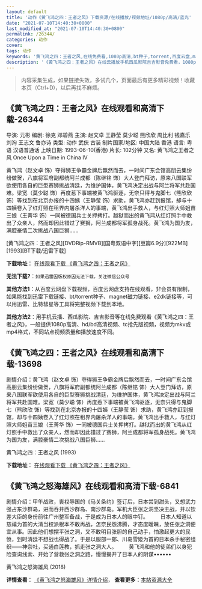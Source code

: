 ```yaml
---
layout: default
title: '动作《黄飞鸿之四：王者之风》下载资源/在线播放/视频地址/1080p/高清/蓝光'
date: "2021-07-10T14:40:30+0800"
last_modified_at: "2021-07-10T14:40:30+0800"
permalink: /26344/
categories: 动作
cover:
tags: 动作
keywords: '黄飞鸿之四：王者之风,在线免费看,1080p高清,bt种子,torrent,百度云盘,magnet,磁力链,迅雷下载资源'
description: '《黄飞鸿之四：王者之风》在线云播放手机西瓜影院吉吉影音免费看，1080p高清bd/hd未删减完整版和tc抢先枪版，mkv/mp4格式，附带bt/torrent种子、magnet/磁力链、百度云盘、网盘资源迅雷下载链接'
---
```


>内容采集生成，如果链接失效，多试几个，页面最后有更多精彩视频！收藏本页（Ctrl+D)，以后再找不麻烦。


## 《黄飞鸿之四：王者之风》在线观看和高清下载-26344

导演: 元彬 编剧: 徐克 邓碧燕 主演: 赵文卓 王静莹 莫少聪 熊欣欣 周比利 钱嘉乐 刘洵 王志文 鲁亦诗 类型: 动作 武侠 古装 制片国家/地区: 中国大陆 香港 语言: 粤语 汉语普通话 上映日期: 1993-06-10(香港) 片长: 102分钟 又名: 黄飞鸿之王者之风 Once Upon a Time in China IV

黄飞鸿（赵文卓 饰）夺得狮王争霸金牌后飘然而去，一时间广东会馆高朋云集纷纷做贺，八旗将军府副都统阿兰成都（陈继铭 饰）大人登门拜访，原来八国联军欲使用各自的巨型赛狮挑战清廷，为维护国体，黄飞鸿决定出战与阿兰将军共赴国难。梁宽（莫少聪 饰）再度惹下事端被黄飞鸿驱逐，无奈只得与鬼脚七（熊欣欣 饰）等找到在北京办报的十四姨（王静莹 饰）求助，黄飞鸿亦赶到报馆，却与十四姨卷入了红灯照在租界内屠杀洋人的事端，黄飞鸿出手救人，与红灯照大师姐苗三娘（王菁华 饰）一同被德国兵士关押拷打。越狱而出的黄飞鸿从红灯照手中救出了众亲人，然而却因此错过了赛狮，阿兰成都将军孤身战死。黄飞鸿为国为友，满腔豪情二次挑战八国巨狮……


[黄飞鸿之四：王者之风][DVDRip-RMVB][国粤双语中字][豆瓣6.9分][922MB][1993][BT下载/迅雷下载]

**下载地址**： [在线观看下载 《黄飞鸿之四：王者之风》](https://www.btdx8.com/torrent/once_upon_a_time_in_china4_1993.html) 


**无法下载?**：`如果迅雷因版权原因无法下载，关注微信公众号 `

**其他方法1**：从百度云网盘下载视频，百度云网盘支持在线观看，非会员有限制，如果能找到迅雷下载链接、bt/torrent种子、magnet磁力链接、e2dk链接等，可以用迅雷、比特彗星等工具将完整视频下载到本地。

**其他方法2**：用手机云播、西瓜影院、吉吉影音等在线免费观看《黄飞鸿之四：王者之风》，一般提供1080p高清、hd/bd高清视频、tc抢先版视频，视频为mkv或mp4格式，不同站点视频质量和播放速度不同。


## 《黄飞鸿之四：王者之风》在线观看和高清下载-13698

剧情介绍：黄飞鸿（赵文卓 饰）夺得狮王争霸金牌后飘然而去，一时间广东会馆高朋云集纷纷做贺，八旗将军府副都统阿兰成都（陈继铭 饰）大人登门拜访，原来八国联军欲使用各自的巨型赛狮挑战清廷，为维护国体，黄飞鸿决定出战与阿兰将军共赴国难。梁宽（莫少聪 饰）再度惹下事端被黄飞鸿驱逐，无奈只得与鬼脚七（熊欣欣 饰）等找到在北京办报的十四姨（王静莹 饰）求助，黄飞鸿亦赶到报馆，却与十四姨卷入了红灯照在租界内屠杀洋人的事端，黄飞鸿出手救人，与红灯照大师姐苗三娘（王菁华 饰）一同被德国兵士关押拷打。越狱而出的黄飞鸿从红灯照手中救出了众亲人，然而却因此错过了赛狮，阿兰成都将军孤身战死。黄飞鸿为国为友，满腔豪情二次挑战八国巨狮……


黄飞鸿之四：王者之风 (1993)

**下载地址**： [在线观看下载 《黄飞鸿之四：王者之风》](https://www.btbtdy.me/btdy/dy5645.html) 


## 《黄飞鸿之怒海雄风》在线观看和高清下载-6841

剧情介绍：甲午战败，丧权辱国的《马关条约》签订后，日本尝到甜头，又想武力强占东沙群岛，进而吞并西沙群岛、南沙群岛。军机大臣张之洞坚决主战，并以钦差大臣的身份前往广州整军备战，于是成为日本人的眼中钉。 　　日本人知道以慈禧为首的大清当权派根本不敢再战，怎奈民怨沸腾，才态度暧昧，放任张之洞便宜从事。因此他们想摆平张之洞，又不敢明目张胆的自己动手，怕激起更大的民愤，到时清廷不想战也得战了。于是以服部一郎、川岛雪姬为首的日本杀手秘密组织——神奈社，买通白莲教，抓走张之洞大人。 　　黄飞鸿和他的徒弟们以身犯险查询线索、开始了营救张之洞之路，慢慢揭开了日本人的阴谋••••••


黄飞鸿之怒海雄风 (2018)

**详情查看**： [《黄飞鸿之怒海雄风》详情介绍](/movie/6841/)， **查看更多**：[本站资源大全](/movie/t/all/)

